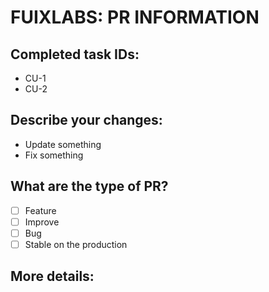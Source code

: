 # FUIXLABS: PR INFORMATION

## Completed task IDs:

- CU-1
- CU-2

## Describe your changes:

- Update something
- Fix something

## What are the type of PR?

- [ ] Feature
- [ ] Improve
- [ ] Bug
- [ ] Stable on the production

## More details: